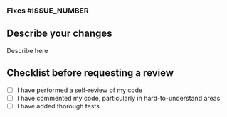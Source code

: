 ### Fixes #ISSUE_NUMBER

## Describe your changes

Describe here

## Checklist before requesting a review

-   [ ] I have performed a self-review of my code
-   [ ] I have commented my code, particularly in hard-to-understand areas
-   [ ] I have added thorough tests
